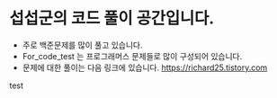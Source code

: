 # 섭섭군의 코드 풀이 공간입니다.

- 주로 백준문제를 많이 풀고 있습니다.
- For_code_test 는 프로그래머스 문제들로 많이 구성되어 있습니다.
- 문제에 대한 풀이는 다음 링크에 있습니다.
https://richard25.tistory.com

test
